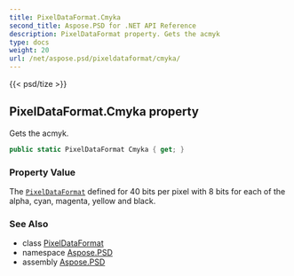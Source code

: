 ```yaml
---
title: PixelDataFormat.Cmyka
second_title: Aspose.PSD for .NET API Reference
description: PixelDataFormat property. Gets the acmyk
type: docs
weight: 20
url: /net/aspose.psd/pixeldataformat/cmyka/
---
```

{{< psd/tize >}}
## PixelDataFormat.Cmyka property

Gets the acmyk.

```csharp
public static PixelDataFormat Cmyka { get; }
```

### Property Value

The [`PixelDataFormat`](../) defined for 40 bits per pixel with 8 bits for each of the alpha, cyan, magenta, yellow and black.

### See Also

* class [PixelDataFormat](../)
* namespace [Aspose.PSD](../../pixeldataformat/)
* assembly [Aspose.PSD](../../../)


